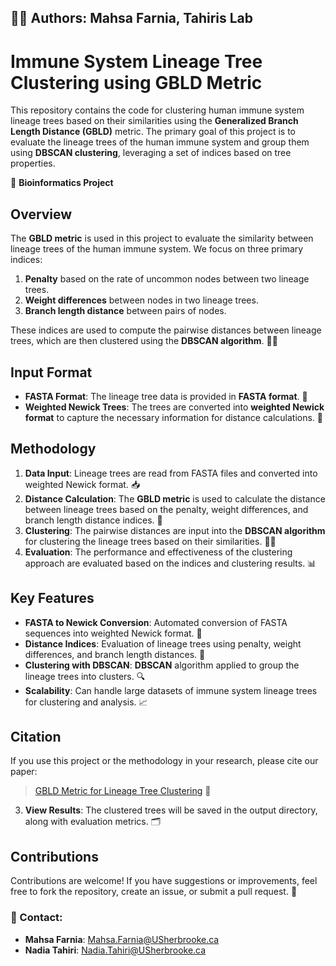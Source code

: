 ## 👨‍💻 Authors: Mahsa Farnia, Tahiris Lab  

# Immune System Lineage Tree Clustering using GBLD Metric

This repository contains the code for clustering human immune system lineage trees based on their similarities using the **Generalized Branch Length Distance (GBLD)** metric. The primary goal of this project is to evaluate the lineage trees of the human immune system and group them using **DBSCAN clustering**, leveraging a set of indices based on tree properties.

🌿 **Bioinformatics Project**  

## Overview

The **GBLD metric** is used in this project to evaluate the similarity between lineage trees of the human immune system. We focus on three primary indices:

1. **Penalty** based on the rate of uncommon nodes between two lineage trees. 
2. **Weight differences** between nodes in two lineage trees. 
3. **Branch length distance** between pairs of nodes. 

These indices are used to compute the pairwise distances between lineage trees, which are then clustered using the **DBSCAN algorithm**. 🧑‍💻

## Input Format

- **FASTA Format**: The lineage tree data is provided in **FASTA format**. 📄
- **Weighted Newick Trees**: The trees are converted into **weighted Newick format** to capture the necessary information for distance calculations. 🌳

## Methodology

1. **Data Input**: Lineage trees are read from FASTA files and converted into weighted Newick format. 📥
2. **Distance Calculation**: The **GBLD metric** is used to calculate the distance between lineage trees based on the penalty, weight differences, and branch length distance indices. 📏
3. **Clustering**: The pairwise distances are input into the **DBSCAN algorithm** for clustering the lineage trees based on their similarities. 🧑‍💻
4. **Evaluation**: The performance and effectiveness of the clustering approach are evaluated based on the indices and clustering results. 📊

## Key Features

- **FASTA to Newick Conversion**: Automated conversion of FASTA sequences into weighted Newick format. 🔄
- **Distance Indices**: Evaluation of lineage trees using penalty, weight differences, and branch length distances. 📐
- **Clustering with DBSCAN**: **DBSCAN** algorithm applied to group the lineage trees into clusters. 🔍
- **Scalability**: Can handle large datasets of immune system lineage trees for clustering and analysis. 📈

## Citation

If you use this project or the methodology in your research, please cite our paper:

> [GBLD Metric for Lineage Tree Clustering](https://link.springer.com/content/pdf/10.1186/s13015-024-00267-1.pdf) 📝

3. **View Results**: The clustered trees will be saved in the output directory, along with evaluation metrics. 🗂️

## Contributions

Contributions are welcome! If you have suggestions or improvements, feel free to fork the repository, create an issue, or submit a pull request. 🤝

### 📧 Contact:
- **Mahsa Farnia**: [Mahsa.Farnia@USherbrooke.ca](mailto:Mahsa.Farnia@USherbrooke.ca)
- **Nadia Tahiri**: [Nadia.Tahiri@USherbrooke.ca](mailto:Nadia.Tahiri@USherbrooke.ca)



